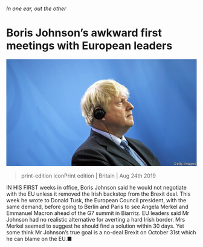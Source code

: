 ###### In one ear, out the other

# Boris Johnson’s awkward first meetings with European leaders 

![image](images/20190824_BRP005_0.jpg) 

> print-edition iconPrint edition | Britain | Aug 24th 2019 

IN HIS FIRST weeks in office, Boris Johnson said he would not negotiate with the EU unless it removed the Irish backstop from the Brexit deal. This week he wrote to Donald Tusk, the European Council president, with the same demand, before going to Berlin and Paris to see Angela Merkel and Emmanuel Macron ahead of the G7 summit in Biarritz. EU leaders said Mr Johnson had no realistic alternative for averting a hard Irish border. Mrs Merkel seemed to suggest he should find a solution within 30 days. Yet some think Mr Johnson’s true goal is a no-deal Brexit on October 31st which he can blame on the EU.■ 

